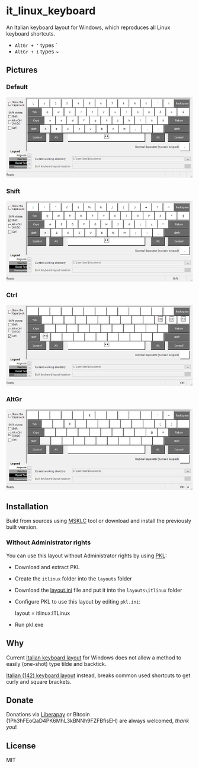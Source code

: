 it_linux_keyboard
=======

An Italian keyboard layout for Windows, which reproduces all Linux keyboard shortcuts.

  - `AltGr + '` types `
  - `AltGr + ì` types ~

## Pictures

### Default
![Default](https://raw.githubusercontent.com/ilpianista/itlinux-win-keyboard/master/pictures/ITLinux.jpg)

### Shift
![Shift](https://raw.githubusercontent.com/ilpianista/itlinux-win-keyboard/master/pictures/ITLinuxShft.jpg)

### Ctrl
![Ctrl](https://raw.githubusercontent.com/ilpianista/itlinux-win-keyboard/master/pictures/ITLinuxCtrl.jpg)

### AltGr
![AltGr](https://raw.githubusercontent.com/ilpianista/itlinux-win-keyboard/master/pictures/ITLinuxAltGr.jpg)

## Installation

Build from sources using [MSKLC](https://www.microsoft.com/en-us/download/details.aspx?id=22339) tool or download and install the previously built version.

### Without Administrator rights

You can use this layout without Administrator rights by using [PKL](https://sourceforge.net/projects/pkl/):

- Download and extract PKL
- Create the `itlinux` folder into the `layouts` folder
- Download the [layout.ini](pkl/layout.ini) file and put it into the `layouts\itlinux` folder
- Configure PKL to use this layout by editing `pkl.ini`:

     layout = itlinux:ITLinux

- Run pkl.exe

## Why

Current [Italian keyboard layout](https://docs.microsoft.com/en-us/globalization/keyboards/kbdit.html) for Windows does not allow a method to easily (one-shot) type tilde and backtick.

[Italian (142) keyboard layout](https://docs.microsoft.com/en-us/globalization/keyboards/kbdit142.html) instead, breaks common used shortcuts to get curly and square brackets.

## Donate

Donations via [Liberapay](https://liberapay.com/ilpianista) or Bitcoin (1Ph3hFEoQaD4PK6MhL3kBNNh9FZFBfisEH) are always welcomed, _thank you_!

## License

MIT
